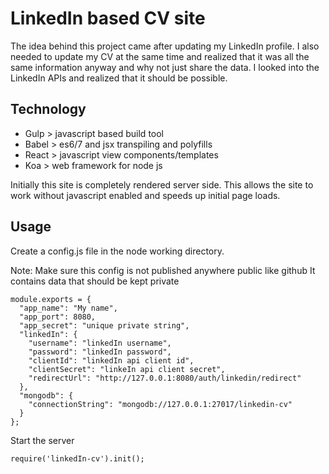LinkedIn based CV site
======================

The idea behind this project came after updating my LinkedIn profile. I also needed to update 
my CV at the same time  and realized that it was all the same information anyway and why not 
just share the data. I looked into the LinkedIn  APIs and realized that it should be possible.

Technology
----------

* Gulp > javascript based build tool
* Babel > es6/7 and jsx transpiling and polyfills
* React > javascript view components/templates
* Koa > web framework for node js 

Initially this site is completely rendered server side. This allows the site to work without 
javascript  enabled and speeds up initial page loads.

Usage
-----

Create a config.js file in the node working directory.

Note:
Make sure this config is not published anywhere public like github
It contains data that should be kept private
```
module.exports = {
  "app_name": "My name",
  "app_port": 8080,
  "app_secret": "unique private string",
  "linkedIn": {
    "username": "linkedIn username",
    "password": "linkedIn password",
    "clientId": "linkedIn api client id",
    "clientSecret": "linkeIn api client secret",
    "redirectUrl": "http://127.0.0.1:8080/auth/linkedin/redirect"
  },
  "mongodb": {
    "connectionString": "mongodb://127.0.0.1:27017/linkedin-cv"
  }
};
```

Start the server
```
require('linkedIn-cv').init();
```
